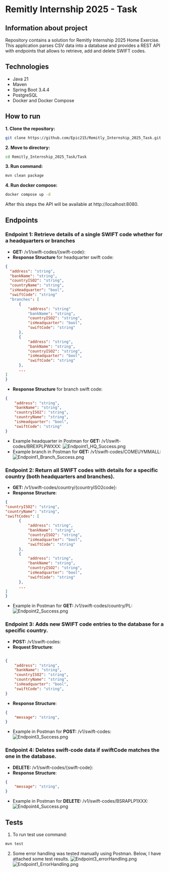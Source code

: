 # Remitly Internship 2025 - Task
## Information about project
Repository contains a solution for Remitly Internship 2025 Home Exercise.
This application parses CSV data into a database and provides a REST API with endpoints that allows to retrieve, add and delete SWIFT codes.
## Technologies
- Java 21
- Maven
- Spring Boot 3.4.4
- PostgreSQL
- Docker and Docker Compose
## How to run
**1. Clone the repository:**
```bash
git clone https://github.com/Epic215/Remitly_Internship_2025_Task.git
```
**2. Move to directory:**
```bash
cd Remitly_Internship_2025_Task/Task
```
**3. Run command:**
```bash
mvn clean package
```
**4. Run docker compose:**
```bash
docker compose up -d
```
After this steps the API will be available at http://localhost:8080.
## Endpoints
### Endpoint 1: Retrieve details of a single SWIFT code whether for a headquarters or branches
- **GET:** /v1/swift-codes/{swift-code}:
- **Response Structure** for headquarter swift code:
```json
{
  "address": "string",
  "bankName": "string",
  "countryISO2": "string",
  "countryName": "string",
  "isHeadquarter": "bool",
  "swiftCode": "string"
  "branches": [
      {
          "address": "string"
          "bankName": "string",
          "countryISO2": "string",
          "isHeadquarter": "bool",
          "swiftCode": "string"
      },
      {
          "address": "string",
          "bankName": "string",
          "countryISO2": "string",
          "isHeadquarter": "bool",
          "swiftCode": "string"
      },
      ...
]
}
```
- **Response Structure** for branch swift code:
```json
{
    "address": "string",
    "bankName": "string",
    "countryISO2": "string",
    "countryName": "string",
    "isHeadquarter": "bool",
    "swiftCode": "string"
}

```
- Example headquarter in Postman for **GET:** /v1/swift-codes/BREXPLPWXXX:
![Endpoint1_HQ_Success.png](Task/images_postman/Endpoint1_HQ_Success.png)
- Example branch in Postman for **GET:** /v1/swift-codes/COMEUYMMALL:
![Endpoint1_Branch_Success.png](Task/images_postman/Endpoint1_Branch_Success.png) 
### Endpoint 2: Return all SWIFT codes with details for a specific country (both headquarters and branches).
- **GET:** /v1/swift-codes/country/{countryISO2code}:
- **Response Structure**:
```json
{
"countryISO2": "string",
"countryName": "string",
"swiftCodes": [
      {
          "address": "string",
          "bankName": "string",
          "countryISO2": "string",
          "isHeadquarter": "bool",
          "swiftCode": "string"
      },
      {
          "address": "string",
          "bankName": "string",
          "countryISO2": "string",
          "isHeadquarter": "bool",
          "swiftCode": "string"
      },
      ...
]
}
```
- Example in Postman for **GET:** /v1/swift-codes/country/PL:
![Endpoint2_Success.png](Task/images_postman/Endpoint2_Success.png) 
### Endpoint 3: Adds new SWIFT code entries to the database for a specific country.
- **POST:** /v1/swift-codes:
- **Request Structure**:
```json

{
    "address": "string",
    "bankName": "string",
    "countryISO2": "string",
    "countryName": "string",
    "isHeadquarter": "bool",
    "swiftCode": "string",
}
```
- **Response Structure**:
```json
{
    "message": "string",
}
```
- Example in Postman for **POST:** /v1/swift-codes:
![Endpoint3_Success.png](Task/images_postman/Endpoint3_Success.png) 
### Endpoint 4: Deletes swift-code data if swiftCode matches the one in the database.
- **DELETE:** /v1/swift-codes/{swift-code}:
- **Response Structure**:
```json
{
    "message": "string",
}
```
- Example in Postman for **DELETE:** /v1/swift-codes/BSRAPLP1XXX:
![Endpoint4_Success.png](Task/images_postman/Endpoint4_Success.png) 
## Tests
1. To run test use command:
```bash
mvn test
```
2. Some error handling was tested manually using Postman. Below, I have attached some test results.
![Endpoint3_errorHandling.png](Task/images_postman/Endpoint3_errorHandling.png)
![Endpoint1_ErrorHandling.png](Task/images_postman/Endpoint1_ErrorHandling.png) 
